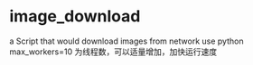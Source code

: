 # image_download
a Script that would download images from network use python
max_workers=10  为线程数，可以适量增加，加快运行速度
